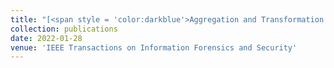 ```yaml
---
title: "[<span style = 'color:darkblue'>Aggregation and Transformation of Vector-Valued Messages in the Shuffle Model of Differential Privacy </span>](https://ieeexplore.ieee.org/document/9696239)[<span style = 'color:green'>[Download PDF]</span>](/files/TIFS3147643.pdf)"
collection: publications
date: 2022-01-28
venue: 'IEEE Transactions on Information Forensics and Security'
---
```

